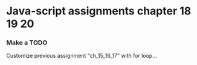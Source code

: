 <h1>Java-script assignments chapter 18 19 20</h1>
<h3>Make a TODO</h3>
Customize previous assignment "ch_15_16_17" with for loop...
